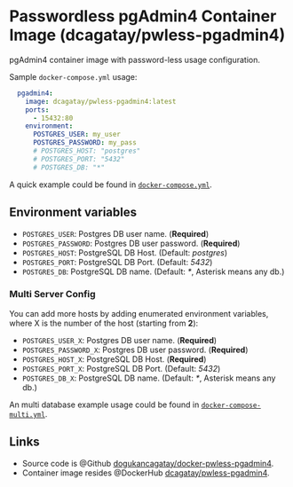 # Passwordless pgAdmin4 Container Image (dcagatay/pwless-pgadmin4)

pgAdmin4 container image with password-less usage configuration.

Sample `docker-compose.yml` usage:

```yaml
  pgadmin4:
    image: dcagatay/pwless-pgadmin4:latest
    ports:
      - 15432:80
    environment:
      POSTGRES_USER: my_user
      POSTGRES_PASSWORD: my_pass
      # POSTGRES_HOST: "postgres"
      # POSTGRES_PORT: "5432"
      # POSTGRES_DB: "*"
```

A quick example could be found in [`docker-compose.yml`](https://github.com/dogukancagatay/docker-pwless-pgadmin4/blob/master/docker-compose.yml).

## Environment variables

- `POSTGRES_USER`: Postgres DB user name. (**Required**)
- `POSTGRES_PASSWORD`: Postgres DB user password. (**Required**)
- `POSTGRES_HOST`: PostgreSQL DB Host. (Default: _postgres_)
- `POSTGRES_PORT`: PostgreSQL DB Port. (Default: _5432_)
- `POSTGRES_DB`: PostgreSQL DB name. (Default: _\*_, Asterisk means any db.)

### Multi Server Config

You can add more hosts by adding enumerated environment variables, where X is the number of the host (starting from **2**):

- `POSTGRES_USER_X`: Postgres DB user name. (**Required**)
- `POSTGRES_PASSWORD_X`: Postgres DB user password. (**Required**)
- `POSTGRES_HOST_X`: PostgreSQL DB Host. (**Required**)
- `POSTGRES_PORT_X`: PostgreSQL DB Port. (Default: _5432_)
- `POSTGRES_DB_X`: PostgreSQL DB name. (Default: _\*_, Asterisk means any db.)

An multi database example usage could be found in [`docker-compose-multi.yml`](https://github.com/dogukancagatay/docker-pwless-pgadmin4/blob/master/docker-compose-multi.yml).

## Links

- Source code is @Github [dogukancagatay/docker-pwless-pgadmin4](https://github.com/dogukancagatay/docker-pwless-pgadmin4).
- Container image resides @DockerHub [dcagatay/pwless-pgadmin4](https://hub.docker.com/r/dcagatay/pwless-pgadmin4).

